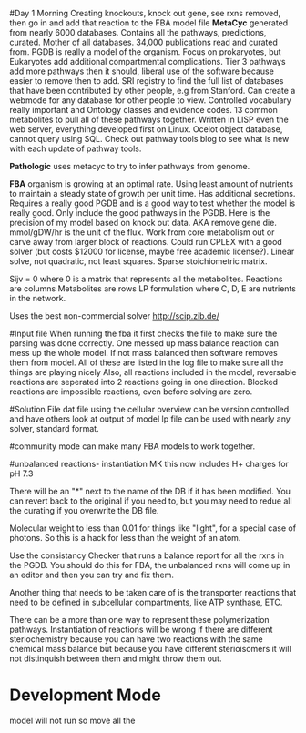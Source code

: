 #Day 1 Morning
Creating knockouts, knock out gene, see rxns removed, then go in and add that reaction to the FBA model file
__MetaCyc__ generated from nearly 6000 databases. Contains all the pathways, predictions, curated. Mother of all databases. 34,000 publications read and curated from.
PGDB is really a model of the organism. Focus on prokaryotes, but Eukaryotes add additional compartmental complications.
Tier 3 pathways add more pathways then it should, liberal use of the software because easier to remove then to add. SRI registry to find the full list of databases that have been contributed by other people, e.g from Stanford. Can create a webmode for any database for other people to view. Controlled vocabulary really important and Ontology classes and evidence codes. 13 common metabolites to pull all of these pathways together. Written in LISP even the web server, everything developed first on Linux. Ocelot object database, cannot query using SQL. Check out pathway tools blog to see what is new with each update of pathway tools.

__Pathologic__ uses metacyc to try to infer pathways from genome. 

__FBA__ organism is growing at an optimal rate. Using least amount of nutrients to maintain a steady state of growth per unit time. Has additional secretions. Requires a really good PGDB and is a good way to test whether the model is really good. Only include the good pathways in the PGDB. Here is the precision of my model based on knock out data. AKA remove gene die. mmol/gDW/hr is the unit of the flux. Work from core metabolism out or carve away from larger block of reactions. Could run CPLEX with a good solver (but costs $12000 for license, maybe free academic license?). Linear solve, not quadratic, not least squares. Sparse stoichiometric matrix. 

Sijv = 0 where 0 is a matrix that represents all the metabolites. 
Reactions are columns
Metabolites are rows
LP formulation where C, D, E are nutrients in the network. 

Uses the best non-commercial solver
http://scip.zib.de/

#Input file
When running the fba it first checks the file to make sure the parsing was done correctly.
One messed up mass balance reaction can mess up the whole model. If not mass balanced then software removes them from model. 
All of these are listed in the log file to make sure all the things are playing nicely
Also, all reactions included in the model, reversable reactions are seperated into 2 reactions going in one direction.
Blocked reactions are impossible reactions, even before solving are zero.

#Solution File
dat file using the cellular overview can be version controlled and have others look at output of model
lp file can be used with nearly any solver, standard format.

#community mode
can make many FBA models to work together.

#unbalanced reactions- instantiation MK
this now includes H+ charges for pH 7.3

There will be an "*" next to the name of the DB if it has been modified. You can revert back to the original if you need to, but you may need to redue all the curating if you overwrite the DB file. 

Molecular weight to less than 0.01 for things like "light", for a special case of photons. So this is a hack for less than the weight of an atom. 

Use the consistancy Checker that runs a balance report for all the rxns in the PGDB. You should do this for FBA, the unbalanced rxns will come up in an editor and then you can try and fix them.

Another thing that needs to be taken care of is the transporter reactions that need to be defined in subcellular compartments, like ATP synthase, ETC.

There can be a more than one way to represent these polymerization pathways. 
Instantiation of reactions will be wrong if there are different steriochemistry because you can have two reactions with the same chemical mass balance but because you have different sterioisomers it will not distinquish between them and might throw them out.

# Development Mode
model will not run so move all the 












